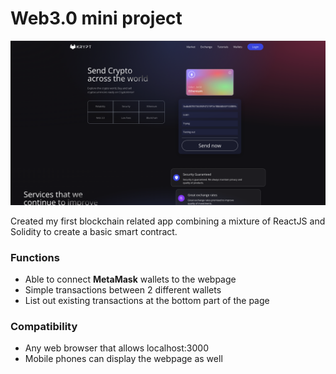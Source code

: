 # Web3.0 mini project

![Ui](client/images/Ui.png)

Created my first blockchain related app combining a mixture of ReactJS and Solidity to create a basic smart contract.

### Functions
- Able to connect **MetaMask** wallets to the webpage
- Simple transactions between 2 different wallets
- List out existing transactions at the bottom part of the page

### Compatibility
- Any web browser that allows localhost:3000
- Mobile phones can display the webpage as well
